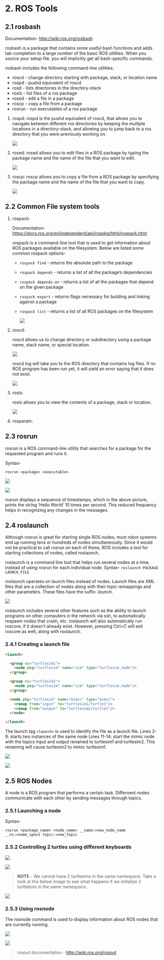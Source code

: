 # 2. ROS Tools

## 2.1 rosbash

Documentation- http://wiki.ros.org/rosbash

rosbash is a package that contains some useful bash functions and adds tab-completion to a large number of the basic ROS utilities. When you source your setup file, you will implicitly get all bash-specific commands.

rosbash includes the following command-line utilities:

- roscd - change directory starting with package, stack, or location name
- rospd - pushd equivalent of roscd
- rosd - lists directories in the directory-stack
- rosls - list files of a ros package
- rosed - edit a file in a package
- roscp - copy a file from a package
- rosrun - run executables of a ros package

1.  rospd:
    rospd is the pushd equivalent of roscd, that allows you to navigate between different ros directories by keeping the multiple locations in a directory-stack, and allowing you to jump back to a ros directory that you were previously working on.
    
    ![](/Images/rospd.png)
      
2.  rosed:
    rosed allows you to edit files in a ROS package by typing the package name and the name of the file that you want to edit.
    
    ![](/Images/rosed.png)
    
3.  roscp:
    roscp allows you to copy a file from a ROS package by specifying the package name and the name of the file that you want to copy.
    
    ![](/Images/roscp.png)
    

## 2.2 Common File system tools

1.  rospack:

    Documentation- https://docs.ros.org/en/independent/api/rospkg/html/rospack.html
    
    rospack is a command-line tool that is used to get information about ROS packages available on the filesystem. Below are listed some common rospack options-
    
    - `rospack find` \- returns the absolute path to the package
    - `rospack depends` \- returns a list of all the package’s dependencies
    - `rospack depends-on` \- returns a list of all the packages that depend on the given package
    - `rospack export` \- returns flags necessary for building and linking against a package
    - `rospack list` \- returns a list of all ROS packages on the filesystem
    
        ![](/Images/rospack.png)
    
2.  roscd:
 
    roscd allows us to change directory or subdirectory using a package name, stack name, or special location.
    
    ![](/Images/roscd.png)
    
    roscd log will take you to the ROS directory that contains log files. If no ROS program has been run yet, it will yield an error saying that it does not exist.
    
    ![](/Images/roscd_2.png)
    
3.  rosls:
  
    rosls allows you to view the contents of a package, stack or location.
    
    ![](/Images/rosls.png)
    
4.  rosparam:
    

## 2.3 rosrun

rosrun is a ROS command-line utility that searches for a package for the requested program and runs it.

Syntax-

`rosrun <package> <executable>`

![](/Images/rosrun_1.png)

![](/Images/rosrun_2.png)

rosrun displays a sequence of timestamps, which in the above picture, prints the string ‘Hello World’ 10 times per second. This reduced frequency helps in recognizing any changes in the messages.

## 2.4 roslaunch

Although rosrun is great for starting single ROS nodes, most robot systems end up running tens or hundreds of nodes simultaneously. Since it would not be practical to call rosrun on each of these, ROS includes a tool for starting collections of nodes, called roslaunch.

roslaunch is a command line tool that helps run several nodes at a time, instead of using rosrun for each individual node.
Syntax-
`roslaunch PACKAGE LAUNCH_FILE`

roslaunch operates on launch files instead of nodes. Launch files are XML files that are a collection of nodes along with their topic remappings and other parameters. These files have the suffix *.launch*.

![](/Images/roslaunch_1.png)

roslaunch includes several other features such as the ability to launch programs on other computers in the network via ssh, to automatically respawn nodes that crash, etc.
roslaunch will also automatically run roscore, if it doesn’t already exist. However, pressing Ctrl+C will exit roscore as well, along with roslaunch.

### 2.4.1 Creating a launch file

```html
<launch>

  <group ns="turtlesim1">
    <node pkg="turtlesim" name="sim" type="turtlesim_node"/>
  </group>

  <group ns="turtlesim2">
    <node pkg="turtlesim" name="sim" type="turtlesim_node"/>
  </group>

  <node pkg="turtlesim" name="mimic" type="mimic">
    <remap from="input" to="turtlesim1/turtle1"/>
    <remap from="output" to="turtlesim2/turtle1"/>
  </node>

</launch>
```
The launch tag `<launch>` is used to identify the file as a launch file.
Lines 3-9: starts two instances of the same node
Lines 11-14: start the mimic node with the topics input and output renamed to turtlesim1 and turtlesim2. This renaming will cause turtlesim2 to mimic turtlesim1.

![](/Images/roslaunch_2.png)

![](/Images/roslaunch_3.png)

## 2.5 ROS Nodes

A node is a ROS program that performs a certain task. Differnent nodes communicate with each other by sending messages through topics.

### 2.5.1 Launching a node

Syntax-

`rosrun <package_name> <node_name> __name:=new_node_name __ns:=name_space topic:=new_topic`

### 2.5.2 Controlling 2 turtles using different keyboards

![](/Images/1.png)

![](/Images/2.png)

>**NOTE** \- We cannot have 2 turtlesims in the same namespace. Take a look at the below image to see what happens if we initialize 2 turtlebots in the same namespace.

![](/Images/3.png)

### 2.5.3 Using rosnode

The rosnode command is used to display information about ROS nodes that are currently running.

![](/Images/4.png)

![](/Images/5.png)

>rosout documentation - http://wiki.ros.org/rosout
